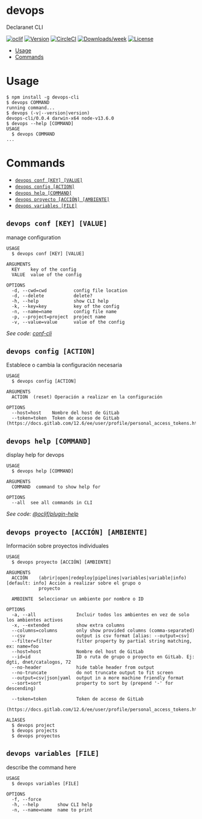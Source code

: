 devops
====

Declaranet CLI

[![oclif](https://img.shields.io/badge/cli-oclif-brightgreen.svg)](https://oclif.io)
[![Version](https://img.shields.io/npm/v/devops.svg)](https://npmjs.org/package/devops)
[![CircleCI](https://circleci.com/gh/dreglad/devops/tree/master.svg?style=shield)](https://circleci.com/gh/dreglad/devops/tree/master)
[![Downloads/week](https://img.shields.io/npm/dw/devops.svg)](https://npmjs.org/package/devops)
[![License](https://img.shields.io/npm/l/devops.svg)](https://github.com/dreglad/devops/blob/master/package.json)

<!-- toc -->
* [Usage](#usage)
* [Commands](#commands)
<!-- tocstop -->
# Usage
<!-- usage -->
```sh-session
$ npm install -g devops-cli
$ devops COMMAND
running command...
$ devops (-v|--version|version)
devops-cli/0.0.4 darwin-x64 node-v13.6.0
$ devops --help [COMMAND]
USAGE
  $ devops COMMAND
...
```
<!-- usagestop -->
# Commands
<!-- commands -->
* [`devops conf [KEY] [VALUE]`](#devops-conf-key-value)
* [`devops config [ACTION]`](#devops-config-action)
* [`devops help [COMMAND]`](#devops-help-command)
* [`devops proyecto [ACCIÓN] [AMBIENTE]`](#devops-proyecto-acción-ambiente)
* [`devops variables [FILE]`](#devops-variables-file)

## `devops conf [KEY] [VALUE]`

manage configuration

```
USAGE
  $ devops conf [KEY] [VALUE]

ARGUMENTS
  KEY    key of the config
  VALUE  value of the config

OPTIONS
  -d, --cwd=cwd          config file location
  -d, --delete           delete?
  -h, --help             show CLI help
  -k, --key=key          key of the config
  -n, --name=name        config file name
  -p, --project=project  project name
  -v, --value=value      value of the config
```

_See code: [conf-cli](https://github.com/natzcam/conf-cli/blob/v0.1.9/src/commands/conf.ts)_

## `devops config [ACTION]`

Establece o cambia la configuración necesaria

```
USAGE
  $ devops config [ACTION]

ARGUMENTS
  ACTION  (reset) Operación a realizar en la configuración

OPTIONS
  --host=host    Nombre del host de GitLab
  --token=token  Token de acceso de GitLab (https://docs.gitlab.com/12.6/ee/user/profile/personal_access_tokens.html)
```

## `devops help [COMMAND]`

display help for devops

```
USAGE
  $ devops help [COMMAND]

ARGUMENTS
  COMMAND  command to show help for

OPTIONS
  --all  see all commands in CLI
```

_See code: [@oclif/plugin-help](https://github.com/oclif/plugin-help/blob/v2.2.3/src/commands/help.ts)_

## `devops proyecto [ACCIÓN] [AMBIENTE]`

Información sobre proyectos individuales

```
USAGE
  $ devops proyecto [ACCIÓN] [AMBIENTE]

ARGUMENTS
  ACCIÓN    (abrir|open|redeploy|pipelines|variables|variable|info) [default: info] Acción a realizar sobre el grupo o
            proyecto

  AMBIENTE  Seleccionar un ambiente por nombre o ID

OPTIONS
  -a, --all               Incluir todos los ambientes en vez de solo los ambientes activos
  -x, --extended          show extra columns
  --columns=columns       only show provided columns (comma-separated)
  --csv                   output is csv format [alias: --output=csv]
  --filter=filter         filter property by partial string matching, ex: name=foo
  --host=host             Nombre del host de GitLab
  --id=id                 ID o ruta de grupo o proyecto en GitLab. Ej: dgti, dnet/catalogos, 72
  --no-header             hide table header from output
  --no-truncate           do not truncate output to fit screen
  --output=csv|json|yaml  output in a more machine friendly format
  --sort=sort             property to sort by (prepend '-' for descending)

  --token=token           Token de acceso de GitLab
                          (https://docs.gitlab.com/12.6/ee/user/profile/personal_access_tokens.html)

ALIASES
  $ devops project
  $ devops projects
  $ devops proyectos
```

## `devops variables [FILE]`

describe the command here

```
USAGE
  $ devops variables [FILE]

OPTIONS
  -f, --force
  -h, --help       show CLI help
  -n, --name=name  name to print
```
<!-- commandsstop -->
